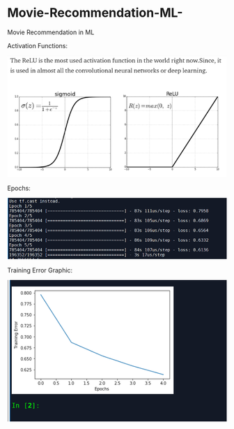 # Movie-Recommendation-ML-

Movie Recommendation in ML


Activation Functions:

![1](activation_function.png)


Epochs:

![2](epochs.PNG)


Training Error Graphic:

![3](error.PNG)
